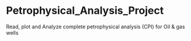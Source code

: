 # Petrophysical_Analysis_Project
Read, plot and Analyze complete petrophysical analysis (CPI) for Oil &amp; gas wells

